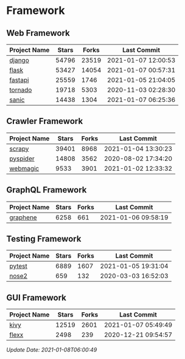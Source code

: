 # Framework

## Web Framework
| Project Name | Stars | Forks | Last Commit |
| ------------ | ----- | ----- | ----------- |
| [django](https://github.com/django/django) | 54796 | 23519 | 2021-01-07 12:00:53 |
| [flask](https://github.com/pallets/flask) | 53427 | 14054 | 2021-01-07 00:57:31 |
| [fastapi](https://github.com/tiangolo/fastapi) | 25559 | 1746 | 2021-01-05 21:04:05 |
| [tornado](https://github.com/tornadoweb/tornado) | 19718 | 5303 | 2020-11-03 02:28:30 |
| [sanic](https://github.com/sanic-org/sanic) | 14438 | 1304 | 2021-01-07 06:25:36 |

## Crawler Framework
| Project Name | Stars | Forks | Last Commit |
| ------------ | ----- | ----- | ----------- |
| [scrapy](https://github.com/scrapy/scrapy) | 39401 | 8968 | 2021-01-04 13:30:23 |
| [pyspider](https://github.com/binux/pyspider) | 14808 | 3562 | 2020-08-02 17:34:20 |
| [webmagic](https://github.com/code4craft/webmagic) | 9533 | 3901 | 2021-01-02 12:33:32 |

## GraphQL Framework
| Project Name | Stars | Forks | Last Commit |
| ------------ | ----- | ----- | ----------- |
| [graphene](https://github.com/graphql-python/graphene) | 6258 | 661 | 2021-01-06 09:58:19 |

## Testing Framework
| Project Name | Stars | Forks | Last Commit |
| ------------ | ----- | ----- | ----------- |
| [pytest](https://github.com/pytest-dev/pytest) | 6889 | 1607 | 2021-01-05 19:31:04 |
| [nose2](https://github.com/nose-devs/nose2) | 659 | 132 | 2020-03-03 16:52:03 |

## GUI Framework
| Project Name | Stars | Forks | Last Commit |
| ------------ | ----- | ----- | ----------- |
| [kivy](https://github.com/kivy/kivy) | 12519 | 2601 | 2021-01-07 05:49:49 |
| [flexx](https://github.com/flexxui/flexx) | 2498 | 239 | 2020-12-21 09:54:57 |

*Update Date: 2021-01-08T06:00:49*